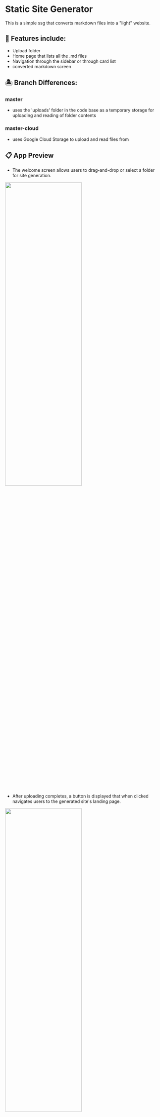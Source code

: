 # Static Site Generator
This is a simple ssg that converts markdown files into a "light" website.

## 👔 Features include:
- Upload folder
- Home page that lists all the .md files
- Navigation through the sidebar or through card list
- converted markdown screen

## 🏝 Branch Differences:
### master
- uses the 'uploads' folder in the code base as a temporary storage for uploading and reading of folder contents

### master-cloud
- uses Google Cloud Storage to upload and read files from

## 📋 App Preview
- The welcome screen allows users to drag-and-drop or select a folder for site generation. 

<img src="https://user-images.githubusercontent.com/61628746/218320171-f0d8d543-36cc-47b2-a422-289d98a9bc7e.jpeg " height="50%" width="70%"/>

- After uploading completes, a button is displayed that when clicked navigates users to the generated site's landing page. 

<img src="https://user-images.githubusercontent.com/61628746/218319438-ff828689-2e90-4233-b589-365281f856d0.jpeg" height="50%" width="70%"/>

- The landing page lists the converted files with .md extensions and offers navigation through a button or through the side menu. 

<img src="https://user-images.githubusercontent.com/61628746/218468799-3a252aed-3427-475f-ad2c-5565d24d1fd6.jpeg" height="50%" width="70%"/>

<img src="https://user-images.githubusercontent.com/61628746/218468833-da1943b0-ddbb-4968-8211-4d08958dc859.jpeg" height="50%" width="70%"/>

- Upon navigation, the converted file is displayed. 

<img src="https://user-images.githubusercontent.com/61628746/219219633-de8bebc6-36c1-4ad1-b760-757a4879823b.jpeg" height="50%" width="70%"/>

- If the uploaded folder does not contain md files, this screen is displayed

<img src="https://user-images.githubusercontent.com/61628746/218320144-2137a961-2a5b-41ec-ab8e-6294586c9cf8.jpeg"/>

## 📝References and Guides
- [Next.js tutorials](https://nextjs.org/docs/basic-features/pages) 
Numerous tutorials and blogs.
I had no idea how next.js works 😅😇

- [fs docs](https://node.readthedocs.io/en/latest/api/fs/)

- [Ben Awad's tutorial on SSGs](https://youtu.be/pY0vWYLDDco) and more

- [GCS docs](https://cloud.google.com/storage/docs/) and tutorials

## ▶ The demo

Use this link to navigate: [SSG](https://localhost:3000) ~~to be live implemented~~.

## 🚀 Installation
 Follow the documentation on [Next.js](https://nextjs.org/docs) to set up environment and get started.
 
 Clone this repo:
 
```

git clone https://github.com/thisgirlElan/static-site-generator.git

```

 Import dependencies and run local server

- With yarn

```
yarn install
yarn dev

```

- With npm

```
npm install
npm run dev

```

After the commands run, open local host's port 3000 on your browser. 

```

http://localhost:3000 

```


## 👨‍💻 You're ready! 

- Tinker and develop!!🎉


